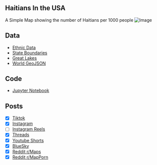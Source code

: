 ## Haitians In the USA
A Simple Map showing the number of Haitians per 1000 people
![Image](https://drive.google.com/uc?export=view&id=1geEnmWZY8Kekbmn0BMchaozyYlEl7gQp)

## Data
* [Ethnic Data](https://data.census.gov/table/ACSDT5Y2022.B04006?q=People%20Reporting%20Ancestry&g=010XX00US$0400000)
* [State Boundaries](https://www.census.gov/geographies/mapping-files/time-series/geo/carto-boundary-file.html)
* [Great Lakes](https://usicecenter.gov/Products/GreatLakesData)
* [World GeoJSON](https://public.opendatasoft.com/explore/dataset/world-administrative-boundaries/export/?flg=en-us)

## Code
* [Jupyter Notebook](FormatData.ipynb)

## Posts
- [x] [Tiktok](https://www.tiktok.com/@vinemapper/video/7441879253722860842)
- [x] [Instagram](https://www.instagram.com/p/DDNFG6Pv6D4/)
- [ ] [Instagram Reels]()
- [x] [Threads](https://www.threads.net/@vinemapper/post/DDNFH-pPu9n)
- [x] [Youtube Shorts](https://youtube.com/shorts/OQNgq89XTj0)
- [x] [BlueSky](https://bsky.app/profile/vinemapper.bsky.social/post/3lcl5kccffk2m)
- [x] [Reddit r/Maps](https://www.reddit.com/r/Maps/comments/1h7e1ye/haitians_per_100k_people/)
- [x] [Reddit r/MapPorn](https://www.reddit.com/r/MapPorn/comments/1h7e1kq/haitians_per_100k_people/)
